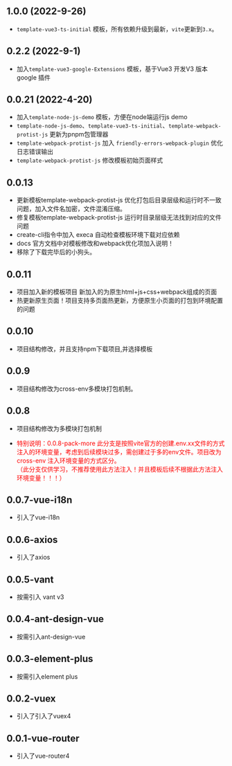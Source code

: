 <!--- 变更日志 -->
## 1.0.0 (2022-9-26)
-  `template-vue3-ts-initial` 模板，所有依赖升级到最新，`vite`更新到`3.x`。

## 0.2.2 (2022-9-1)
-  加入`template-vue3-google-Extensions` 模板，基于Vue3 开发V3 版本 google 插件

## 0.0.21 (2022-4-20)
-  加入`template-node-js-demo` 模板，方便在node端运行js demo
- `template-node-js-demo`、`template-vue3-ts-initial`、`template-webpack-protist-js` 更新为pnpm包管理器
- `template-webpack-protist-js` 加入 `friendly-errors-webpack-plugin` 优化日志错误输出
- `template-webpack-protist-js` 修改模板初始页面样式


## 0.0.13
<ul>
    <li>  更新模板template-webpack-protist-js 优化打包后目录层级和运行时不一致问题，加入文件名加密，文件混淆压缩。 </li>
    <li>  修复模板template-webpack-protist-js 运行时目录层级无法找到对应的文件问题 </li>
    <li>  create-cli指令中加入 execa 自动检查模板环境下载对应依赖 </li>
    <li>  docs 官方文档中对模板修改和webpack优化项加入说明！ </li>
    <li>  移除了下载完毕后的小狗头。 </li>
</ul>

## 0.0.11
<ul>
    <li>  项目加入新的模板项目 新加入的为原生html+js+css+webpack组成的页面 </li>
    <li>  热更新原生页面！项目支持多页面热更新，方便原生小页面的打包到环境配置的问题 </li>
</ul>

## 0.0.10
<ul>
    <li>  项目结构修改，并且支持npm下载项目,并选择模板 </li>
</ul>

## 0.0.9
<ul>
    <li>  项目结构修改为cross-env多模块打包机制。 </li>
</ul>

## 0.0.8
<ul>
    <li>  项目结构修改为多模块打包机制 </li>
    <li>  <p style="color: red;">特别说明：0.0.8-pack-more 此分支是按照vite官方的创建.env.xx文件的方式注入的环境变量，考虑到后续模块过多，需创建过于多的env文件。项目改为 cross-env 注入环境变量的方式区分。  
                 <br/>（此分支仅供学习，不推荐使用此方法注入！并且模板后续不根据此方法注入环境变量！！！）</p>   </li>
</ul>

## 0.0.7-vue-i18n
<ul>
    <li> 引入了vue-i18n </li>
</ul>

## 0.0.6-axios
<ul>
    <li> 引入了axios </li>
</ul>

## 0.0.5-vant
<ul>
    <li> 按需引入 vant v3 </li>
</ul>


## 0.0.4-ant-design-vue
<ul>
    <li> 按需引入ant-design-vue </li>
</ul>

## 0.0.3-element-plus
<ul>
    <li> 按需引入element plus</li>
</ul>

## 0.0.2-vuex
<ul>
    <li> 引入了引入了vuex4</li>
</ul>

## 0.0.1-vue-router
<ul>
    <li> 引入了vue-router4</li>
</ul>
